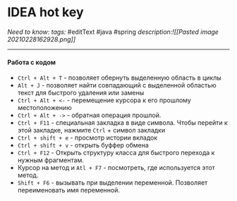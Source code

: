 # IDEA hot key
*Need to know:*
*tags:* #editText #java #spring 
*description:![[Pasted image 20210228162928.png]]*

---
#### Работа с кодом
- `Ctrl + Alt + T` - позволяет обернуть выделенную область в циклы
- `Alt + J` - позволяет найти совпадающий с выделенной областью текст для быстрого удаления или замены
- `Ctrl + Alt + <-` - перемещение курсора к его прошлому местоположению
- `Ctrl + Alt + ->` - обратная операция прошлой.
- `Ctrl + F11` - специальная закладка в виде символа. Чтобы перейти к этой закладке, нажмите `Ctrl` + символ закладки
- `Ctrl + shift + e` - просмотр истории вкладок
- `Ctrl + shift + v` - открыть буффер обмена
- `Ctrl + F12` - Открыть структуру класса для быстрого перехода к нужным фрагментам.
- Курсор на метод и `Atl + F7` - посмотреть, где используется этот метод.
- `Shift + F6` - вызывать при выделении переменной. Позволяет переименовать имя переменной.
